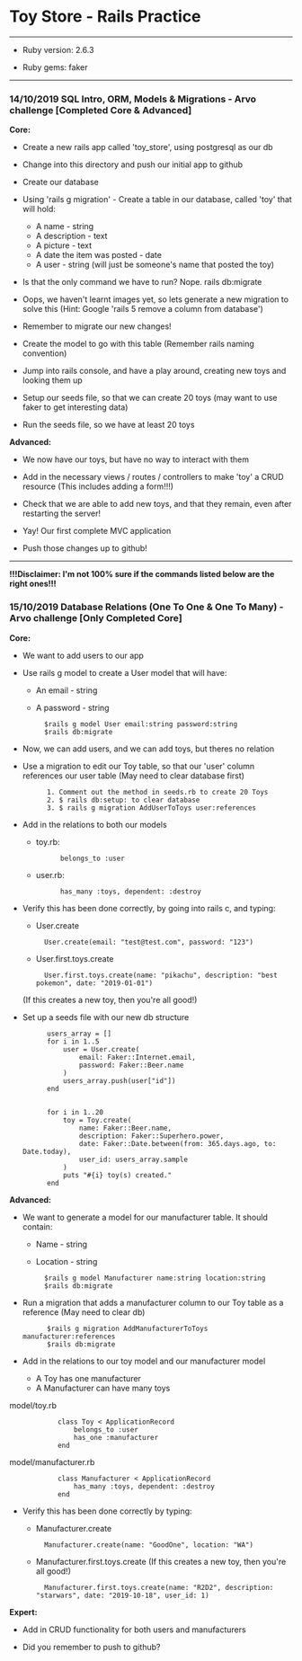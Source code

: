 # Toy Store - Rails Practice

-----

* Ruby version: 2.6.3

* Ruby gems: faker

-----
### 14/10/2019 SQL Intro, ORM, Models & Migrations - Arvo challenge [Completed Core & Advanced]

__Core:__
* Create a new rails app called 'toy_store', using postgresql as our db
* Change into this directory and push our initial app to github
* Create our database

* Using 'rails g migration' - Create a table in our database, called 'toy' that will hold:
    * A name - string
    * A description - text
    * A picture - text
    * A date the item was posted - date
    * A user - string (will just be someone's name that posted the toy)
* Is that the only command we have to run? Nope. rails db:migrate
* Oops, we haven't learnt images yet, so lets generate a new migration to solve this
  (Hint: Google 'rails 5 remove a column from database')
* Remember to migrate our new changes!

* Create the model to go with this table
  (Remember rails naming convention)

* Jump into rails console, and have a play around, creating new toys and looking them up

* Setup our seeds file, so that we can create 20 toys
  (may want to use faker to get interesting data)
* Run the seeds file, so we have at least 20 toys

__Advanced:__
* We now have our toys, but have no way to interact with them
* Add in the necessary views / routes / controllers to make 'toy' a CRUD resource (This includes adding a form!!!)
* Check that we are able to add new toys, and that they remain, even after restarting the server!
* Yay! Our first complete MVC application

* Push those changes up to github!

---
__!!!Disclaimer: I'm not 100% sure if the commands listed below are the right ones!!!__

### 15/10/2019 Database Relations (One To One & One To Many) - Arvo challenge [Only Completed Core]

__Core:__
* We want to add users to our app
* Use rails g model to create a User model that will have:
    * An email - string
    * A password - string

            $rails g model User email:string password:string
            $rails db:migrate

* Now, we can add users, and we can add toys, but theres no relation
* Use a migration to edit our Toy table, so that our 'user' column references our user table (May need to clear database first)

            1. Comment out the method in seeds.rb to create 20 Toys
            2. $ rails db:setup: to clear database
            3. $ rails g migration AddUserToToys user:references

* Add in the relations to both our models

    * toy.rb:     

                belongs_to :user

    * user.rb:     

                has_many :toys, dependent: :destroy  

* Verify this has been done correctly, by going into rails c, and typing:
    * User.create 

            User.create(email: "test@test.com", password: "123")
    * User.first.toys.create 
    
            User.first.toys.create(name: "pikachu", description: "best pokemon", date: "2019-01-01")
    (If this creates a new toy, then you're all good!)

* Set up a seeds file with our new db structure

            users_array = []
            for i in 1..5
                user = User.create(
                    email: Faker::Internet.email,
                    password: Faker::Beer.name
                )
                users_array.push(user["id"])
            end


            for i in 1..20
                toy = Toy.create(
                    name: Faker::Beer.name,
                    description: Faker::Superhero.power,
                    date: Faker::Date.between(from: 365.days.ago, to: Date.today),
                    user_id: users_array.sample
                )
                puts "#{i} toy(s) created."
            end


__Advanced:__
* We want to generate a model for our manufacturer table. It should contain:
    * Name - string
    * Location - string

            $rails g model Manufacturer name:string location:string
            $rails db:migrate  

* Run a migration that adds a manufacturer column to our Toy table as a reference
  (May need to clear db)

            $rails g migration AddManufacturerToToys manufacturer:references
            $rails db:migrate  
            
* Add in the relations to our toy model and our manufacturer model
    * A Toy has one manufacturer
    * A Manufacturer can have many toys

model/toy.rb

                class Toy < ApplicationRecord
                    belongs_to :user
                    has_one :manufacturer
                end

model/manufacturer.rb

                class Manufacturer < ApplicationRecord
                    has_many :toys, dependent: :destroy
                end

* Verify this has been done correctly by typing:
    * Manufacturer.create

            Manufacturer.create(name: "GoodOne", location: "WA")

    * Manufacturer.first.toys.create
    (If this creates a new toy, then you're all good!)

            Manufacturer.first.toys.create(name: "R2D2", description: "starwars", date: "2019-10-18", user_id: 1)

__Expert:__
* Add in CRUD functionality for both users and manufacturers


* Did you remember to push to github?